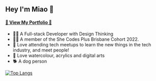 ## Hey I'm Miao 👋 

#### [👀 View My Portfolio 💼 ](https://miaozhaod.github.io/portfolio/#/)

- 👩‍💻 A Full-stack Developer with Design Thinking
- 👧🏻 A member of the She Codes Plus Brisbane Cohort 2022.
- 🍕 Love attending tech meetups to learn the new things in the tech industry, and meet people! </br>
- 🎨 Love watercolour, acrylics and digital arts </br>
- 🐕 A dog person

[![Top Langs](https://github-readme-stats.vercel.app/api/top-langs/?username=miaozhaod&layout=compact&hide=html&count_private=true)](https://github.com/miaozhaod/github-readme-stats)



